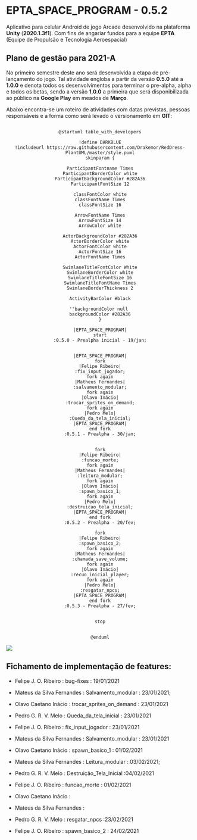 # EPTA_SPACE_PROGRAM - 0.5.2
Aplicativo para celular Android de jogo Arcade desenvolvido na plataforma **Unity** (**2020.1.3f1**). Com fins de angariar fundos para a equipe **EPTA** (Equipe de Propulsão e Tecnologia Aeroespacial)

## Plano de gestão para 2021-A
No primeiro semestre deste ano será desenvolvida a etapa de pré-lançamento do jogo. Tal atividade engloba a partir da versão **0.5.0** até a **1.0.0** e denota todos os desenvolvimentos para terminar o pre-alpha, alpha e todos os betas, sendo a versão **1.0.0** a primeira que será disponibilizada ao público na **Google Play** em meados de **Março**.

Abaixo encontra-se um roteiro de atividades com datas previstas, pessoas responsáveis e a forma como será levado o versionamento em **GIT**:

<div style='text-align:center'>

```plantuml

@startuml table_with_developers

!define DARKBLUE
!includeurl https://raw.githubusercontent.com/Drakemor/RedDress-PlantUML/master/style.puml
skinparam {

ParticipantFontname Times
ParticipantBorderColor white
ParticipantBackgroundColor #282A36
ParticipantFontSize 12

classFontColor white
classFontName Times
classFontSize 16

ArrowFontName Times
ArrowFontSize 14
ArrowColor white

ActorBackgroundColor #282A36
ActorBorderColor white
ActorFontColor white
ActorFontSize 16
ActorFontName Times

SwimlaneTitleFontColor White
SwimlaneBorderColor white
SwimlaneTitleFontSize 16
SwimlaneTitleFontName Times
SwimlaneBorderThickness 2

ActivityBarColor #black

''backgroundColor null 
backgroundColor #282A36
}

|EPTA_SPACE_PROGRAM|
start
:0.5.0 - Prealpha inicial - 19/jan;


|EPTA_SPACE_PROGRAM|
fork
|Felipe Ribeiro|
:fix_input_jogador;
fork again
|Matheus Fernandes|
:salvamento_modular;
fork again
|Olavo Inácio|
:trocar_sprites_on_demand;
fork again
|Pedro Melo|
:Queda_da_tela_inicial;
|EPTA_SPACE_PROGRAM|
end fork
:0.5.1 - Prealpha - 30/jan;


fork
|Felipe Ribeiro|
:funcao_morte;
fork again
|Matheus Fernandes|
:leitura_modular;
fork again
|Olavo Inácio|
:spawn_basico_1;
fork again
|Pedro Melo|
:destruicao_tela_inicial;
|EPTA_SPACE_PROGRAM|
end fork
:0.5.2 - Prealpha - 20/fev;

fork
|Felipe Ribeiro|
:spawn_basico_2;
fork again
|Matheus Fernandes|
:chamada_save_volume;
fork again
|Olavo Inácio|
:recuo_inicial_player;
fork again
|Pedro Melo|
:resgatar_npcs;
|EPTA_SPACE_PROGRAM|
end fork
:0.5.3 - Prealpha - 27/fev;


stop


@enduml

```
</div>

![](table_with_developers.svg)

## Fichamento de implementação de features:


- Felipe J. O. Ribeiro : bug-fixes : 19/01/2021

- Mateus da Silva Fernandes : Salvamento_modular : 23/01/2021;

- Olavo Caetano Inácio : trocar_sprites_on_demand : 23/01/2021
 
- Pedro G. R. V. Melo : Queda_da_tela_inicial : 23/01/2021

- Felipe J. O. Ribeiro : fix_input_jogador : 23/01/2021
 
- Mateus da Silva Fernandes : Salvamento_modular : 23/01/2021

- Olavo Caetano Inácio : spawn_basico_1 : 01/02/2021

- Mateus da Silva Fernandes : Leitura_modular : 03/02/2021;

- Pedro G. R. V. Melo : Destruição_Tela_Inicial :04/02/2021

- Felipe J. O. Ribeiro : funcao_morte : 01/02/2021

- Olavo Caetano Inácio :

- Mateus da Silva Fernandes :

- Pedro G. R. V. Melo : resgatar_npcs :23/02/2021

- Felipe J. O. Ribeiro : spawn_basico_2 : 24/02/2021
